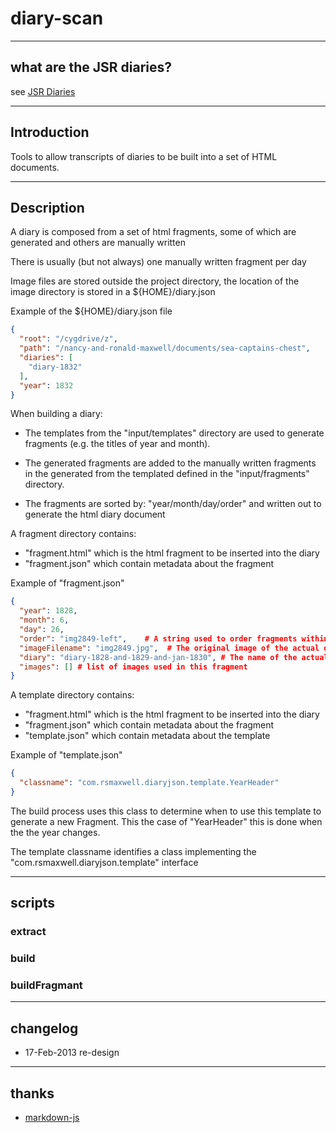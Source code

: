 # diary-scan

----
## what are the JSR diaries?
see [JSR Diaries](https://server.rsmaxwell.co.uk/diaries/)


----
## Introduction

Tools to allow transcripts of diaries to be built into a set of HTML documents.


----
## Description

A diary is composed from a set of html fragments, some of which are generated
and others are manually written

There is usually (but not always) one manually written fragment per day

Image files are stored outside the project directory, the location of the image directory 
is stored in a ${HOME}/diary.json

Example of the ${HOME}/diary.json file
``` json
{
  "root": "/cygdrive/z",
  "path": "/nancy-and-ronald-maxwell/documents/sea-captains-chest",
  "diaries": [
    "diary-1832"
  ],
  "year": 1832
}
```

When building a diary:

  - The templates from the "input/templates" directory are used to 
  generate fragments (e.g. the titles of year and month).

  - The generated fragments are added to the manually written fragments 
  in the generated from the templated defined in the "input/fragments" directory.

  - The fragments are sorted by: "year/month/day/order" and written out 
  to generate the html diary document

A fragment directory contains:
  - "fragment.html" which is the html fragment to be inserted into the diary 
  - "fragment.json" which contain metadata about the fragment

Example of "fragment.json"

``` json
{
  "year": 1828,  
  "month": 6,
  "day": 26,
  "order": "img2849-left",    # A string used to order fragments withing the same day
  "imageFilename": "img2849.jpg",  # The original image of the actual diary
  "diary": "diary-1828-and-1829-and-jan-1830", # The name of the actual diary
  "images": [] # list of images used in this fragment
}
```

A template directory contains:
  - "fragment.html" which is the html fragment to be inserted into the diary 
  - "fragment.json" which contain metadata about the fragment
  - "template.json" which contain metadata about the template

Example of "template.json"

``` json
{
  "classname": "com.rsmaxwell.diaryjson.template.YearHeader"
}
```

The build process uses this class to determine when to use this template 
to generate a new Fragment. This the case of "YearHeader" this is done 
when the the year changes.

The template classname identifies a class implementing the 
"com.rsmaxwell.diaryjson.template" interface

----
## scripts

### extract

### build

### buildFragmant



----
## changelog
* 17-Feb-2013 re-design

----
## thanks
* [markdown-js](https://github.com/evilstreak/markdown-js)